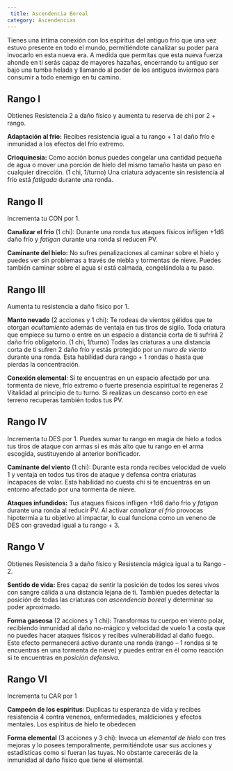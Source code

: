 ```yaml
---
 title: Ascendencia Boreal
category: Ascendencias
---
```


Tienes una íntima conexión con los espíritus del antiguo frío que una vez estuvo presente en todo el mundo, permitiéndote canalizar su poder para invocarlo en esta nueva era. A medida que permitas que esta nueva fuerza ahonde en ti serás capaz de mayores hazañas, encerrando tu antiguo ser bajo una tumba helada y llamando al poder de los antiguos inviernos para consumir a todo enemigo en tu camino.

## Rango I

Obtienes Resistencia 2 a daño físico y aumenta tu reserva de chi por 2 + rango.

**Adaptación al frío:** Recibes resistencia igual a tu rango + 1 al daño frío e inmunidad a los efectos del frío extremo.

**Crioquinesia:** Como acción bonus puedes congelar una cantidad pequeña de agua o mover una porción de hielo del mismo tamaño hasta un paso en cualquier dirección. (1 chi, 1/turno) Una criatura adyacente sin resistencia al frío está *fatigada* durante una ronda.

## Rango II

Incrementa tu CON por 1.

**Canalizar el frío** (1 chi): Durante una ronda tus ataques físicos infligen +1d6 daño frío y *fatigan* durante una ronda si reducen PV. 

**Caminante del hielo:** No sufres penalizaciones al caminar sobre el hielo y puedes ver sin problemas a través de niebla y tormentas de nieve. Puedes también caminar sobre el agua si está calmada, congelándola a tu paso. 

## Rango III

Aumenta tu resistencia a daño físico por 1.

**Manto nevado** (2 acciones y 1 chi): Te rodeas de vientos gélidos que te otorgan *ocultamiento* además de ventaja en tus tiros de sigilo. Toda criatura que empiece su turno o entre en un espacio a distancia corta de ti sufrirá 2 daño frío obligatorio. (1 chi, 1/turno) Todas las criaturas a una distancia corta de ti sufren 2 daño frío y estás protegido por un *muro de viento* durante una ronda. Esta habilidad dura rango + 1 rondas o hasta que pierdas la concentración.

**Conexión elemental**: Si te encuentras en un espacio afectado por una tormenta de nieve, frío extremo o fuerte presencia espiritual te regeneras 2 Vitalidad al principio de tu turno. Si realizas un descanso corto en ese terreno recuperas también todos tus PV.

## Rango IV

Incrementa tu DES por 1. Puedes sumar tu rango en magia de hielo a todos tus tiros de ataque con armas si es más alto que tu rango en el arma escogida, sustituyendo al anterior bonificador.

**Caminante del viento** (1 chi): Durante esta ronda recibes velocidad de vuelo 1 y ventaja en todos tus tiros de ataque y defensa contra criaturas incapaces de volar. Esta habilidad no cuesta chi si te encuentras en un entorno afectado por una tormenta de nieve.

**Ataques infundidos:** Tus ataques físicos infligen +1d6 daño frío y *fatigan* durante una ronda al reducir PV. Al activar *canalizar el frío* provocas hipotermia a tu objetivo al impactar, lo cual funciona como un veneno de DES con gravedad igual a tu rango + 3.

## Rango V

Obtienes Resistencia 3 a daño físico y Resistencia mágica igual a tu Rango - 2.

**Sentido de vida:** Eres capaz de sentir la posición de todos los seres vivos con sangre cálida a una distancia lejana de ti. También puedes detectar la posición de todas las criaturas con *ascendencia boreal* y determinar su poder aproximado.

**Forma gaseosa** (2 acciones y 1 chi): Transformas tu cuerpo en viento polar, recibiendo inmunidad al daño no-mágico y velocidad de vuelo 1 a costa que no puedes hacer ataques físicos y recibes vulnerabilidad al daño fuego. Este efecto permanecerá activo durante una ronda (rango – 1 rondas si te encuentras en una tormenta de nieve) y puedes entrar en él como reacción si te encuentras en *posición defensiva.*

## Rango VI

Incrementa tu CAR por 1

**Campeón de los espíritus**: Duplicas tu esperanza de vida y recibes resistencia 4 contra venenos, enfermedades, maldiciones y efectos mentales. Los espíritus de hielo te obedecen

**Forma elemental** (3 acciones y 3 chi): Invoca un *elemental de hielo* con tres mejoras y lo posees temporalmente, permitiéndote usar sus acciones y estadísticas como si fueran las tuyas. No obstante carecerás de la inmunidad al daño físico que tiene el elemental.